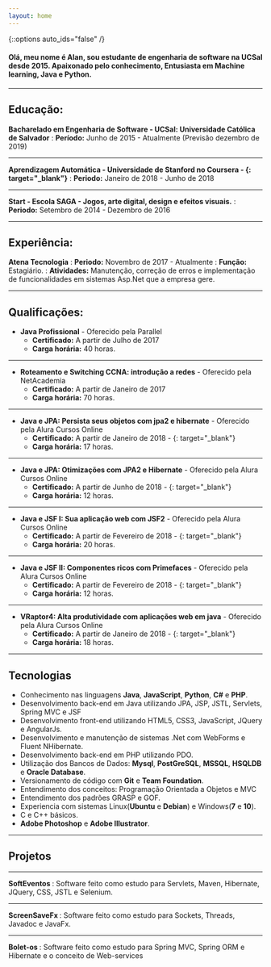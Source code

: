 ```yaml
---
layout: home
---
```


{::options auto_ids="false" /}

#### Olá, meu nome é Alan, sou estudante de engenharia de software na UCSal desde 2015. Apaixonado pelo conhecimento, Entusiasta em Machine learning, Java e Python.

***

Educação:
---

**Bacharelado em Engenharia de Software - UCSal: Universidade Católica de Salvador**
:   **Período:**  Junho de 2015 - Atualmente (Previsão dezembro de 2019)

---

**Aprendizagem Automática - Universidade de Stanford no Coursera - [<i class="fas fa-link"></i>](https://www.coursera.org/account/accomplishments/verify/269GDDT22GM9){: target="_blank"}**
:   **Periodo:** Janeiro de 2018 - Junho de 2018

---

**Start - Escola SAGA - Jogos, arte digital, design e efeitos visuais.**
:   **Periodo:**  Setembro de 2014 - Dezembro de 2016

***

Experiência:
---

**Atena Tecnologia**
:   **Periodo:** Novembro de 2017 - Atualmente
:   **Função:** Estagiário.
:   **Atividades:** Manutenção, correção de erros e implementação de funcionalidades em sistemas Asp.Net que a empresa gere.  

***

Qualificações:
---

* **Java Profissional** - Oferecido pela Parallel
    * **Certificado:** A partir de Julho de 2017  
    * **Carga horária:** 40 horas.

---

* **Roteamento e Switching CCNA: introdução a redes** - Oferecido pela NetAcademia
    * **Certificado:** A partir de Janeiro de 2017
    * **Carga horária:** 70 horas.

---

* **Java e JPA: Persista seus objetos com jpa2 e hibernate**  - Oferecido pela Alura Cursos Online
    * **Certificado:**  A partir de Janeiro de 2018 - [<i class="fas fa-link"></i>](https://cursos.alura.com.br/certificate/f3da5110-38e8-4b40-97f9-95e6e8cd36ca){: target="_blank"}
    * **Carga horária:** 17 horas.

---

* **Java e JPA: Otimizações com JPA2 e Hibernate**  - Oferecido pela Alura Cursos Online
    * **Certificado:**  A partir de Junho de 2018 - [<i class="fas fa-link"></i>](https://cursos.alura.com.br/certificate/7acc8fb8-8032-47b6-a374-b225d9943de5){: target="_blank"}
    * **Carga horária:** 12 horas.

---

* **Java e JSF I: Sua aplicação web com JSF2** - Oferecido pela Alura Cursos Online
    * **Certificado:** A partir de Fevereiro de 2018 - [<i class="fas fa-link"></i>](https://cursos.alura.com.br/certificate/b6df3567-1104-45c3-9388-aefa85c8df20){: target="_blank"}
    * **Carga horária:** 20 horas.

---

* **Java e JSF II: Componentes ricos com Primefaces** - Oferecido pela Alura Cursos Online
    * **Certificado:** A partir de Fevereiro de 2018 - [<i class="fas fa-link"></i>](https://cursos.alura.com.br/certificate/0486bc45-e25f-4ac9-aaf8-0c2f54712ea8){: target="_blank"}
    * **Carga horária:** 12 horas.

---

* **VRaptor4: Alta produtividade com aplicações web em java** - Oferecido pela Alura Cursos Online
    * **Certificado:** A partir de Janeiro de 2018 - [<i class="fas fa-link"></i>](https://cursos.alura.com.br/certificate/201a1cb2-bcf8-442b-ba97-8cb62ebbc8ab){: target="_blank"}
    * **Carga horária:** 18 horas.


***

Tecnologias
---

* Conhecimento nas linguagens **Java**, **JavaScript**, **Python**, **C#** e **PHP**.
* Desenvolvimento back-end em Java utilizando JPA, JSP, JSTL, Servlets, Spring MVC e JSF
* Desenvolvimento front-end utilizando HTML5, CSS3, JavaScript, JQuery e AngularJs.
* Desenvolvimento e manutenção de sistemas .Net com WebForms e Fluent NHibernate.
* Desenvolvimento back-end em PHP utilizando PDO.
* Utilização dos Bancos de Dados: **Mysql**, **PostGreSQL**, **MSSQL**, **HSQLDB** e **Oracle Database**.
* Versionamento de código com **Git** e **Team Foundation**.
* Entendimento dos conceitos: Programação Orientada a Objetos e MVC
* Entendimento dos padrões GRASP e GOF.
* Experiencia com sistemas Linux(**Ubuntu** e **Debian**) e Windows(**7** e **10**).
* C e C++ básicos.
* **Adobe Photoshop** e **Adobe Illustrator**.

***

Projetos
---

---
**SoftEventos [<i class="fas fa-link"></i>](https://github.com/alanfgn/SoftEventos)**
:   Software feito como estudo para Servlets, Maven, Hibernate, JQuery, CSS, JSTL e Selenium.

---

**ScreenSaveFx [<i class="fas fa-link"></i>](https://github.com/alanfgn/ScreenSaveFX)**
:   Software feito como estudo para Sockets, Threads, Javadoc e JavaFx.

---
**Bolet-os [<i class="fas fa-link"></i>](https://github.com/alanfgn/bolet-os)**
:   Software feito como estudo para Spring MVC, Spring ORM e Hibernate e o conceito de Web-services
